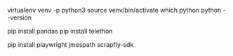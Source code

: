 virtualenv venv -p python3
source venv/bin/activate 
which python
python --version

pip install pandas
pip install telethon



pip install playwright jmespath scrapfly-sdk

